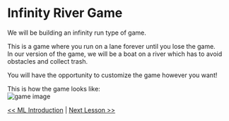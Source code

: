 # Infinity River Game
We will be building an infinity run type of game.

This is a game where you run on a lane forever until you lose the game.  
In our version of the game, we will be a boat on a river which has to avoid obstacles and collect trash.

You will have the opportunity to customize the game however you want!

This is how the game looks like:  
![game image](resources/img/game-demo.gif "Logo Title Text 1")


[<< ML Introduction](lesson1.md) | [Next Lesson >>](lesson.1.md)